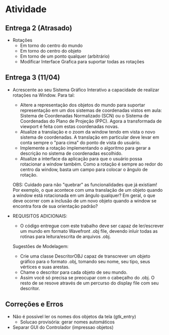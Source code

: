 # Atividade

## Entrega 2 (Atrasado)

* Rotações
  * Em torno do centro do mundo
  * Em torno do centro do objeto
  * Em torno de um ponto qualquer (arbitrário)
  * Modificar Interface Grafica para suportar todas as rotações

## Entrega 3 (11/04)

* Acrescente ao seu Sistema Gráfico Interativo a capacidade de realizar rotações na Window. Para tal:

  * Altere a representação dos objetos do mundo para suportar representação em um dos sistemas de coordenadas vistos em aula: Sistema de Coordenadas Normalizado (SCN) ou o Sistema de Coordenadas do Plano de Projeção (PPC). Agora a transformada de viewport é feita com estas coordenadas novas.
  * Atualize a translação e o zoom da window tendo em vista o novo sistema de coordenadas. A translação em particular deve levar em conta sempre o "para cima" do ponto de vista do usuário.
  * Implemente a rotação implementando o algoritmo para gerar a descrição no sistema de coordenadas escolhido.
  * Atualize a interface da aplicação para que o usuário possa rotacionar a window também. Como a rotação é sempre ao redor do centro da window, basta um campo para colocar o ângulo de rotação.

  OBS: Cuidado para não "quebrar" as funcionalidades que já existiam! Por exemplo, o que acontece com uma translação de um objeto quando a window está rotacionada em um ângulo qualquer? Em geral, o que deve ocorrer com a inclusão de um novo objeto quando a window se encontra fora de sua orientação padrão?

* REQUISITOS ADICIONAIS:

  * O código entregue com este trabalho deve ser capaz de ler/escrever um mundo em formato Wavefront .obj file, devendo inluir todas as rotinas para leitura/escrita de arquivos .obj.

  Sugestões de Modelagem:

  * Crie uma classe DescritorOBJ capaz de transcrever um objeto gráfico para o formato .obj, tomando seu nome, seu tipo, seus vértices e suas arestas.
  * Chame o descritor para cada objeto de seu mundo.
  * Assim você só precisa se preocupar com o cabeçalho do .obj. O resto de se resove através de um percurso do display file com seu descritor.

## Correções e Erros

* Não é possivel ler os nomes dos objetos da tela (gtk_entry)
  * Solucao provisória: gerar nomes automáticos
* Separar GUI do Controlador (impressao objetos)
